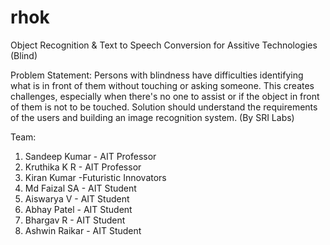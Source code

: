# rhok
Object Recognition & Text to Speech Conversion for Assitive Technologies (Blind)

Problem Statement: Persons with blindness have difficulties identifying what is in front of them without touching or asking someone. This creates challenges, especially when there's no one to assist or if the object in front of them is not to be touched. Solution should understand the requirements of the users and building an image recognition system. (By SRI Labs)

Team:
1. Sandeep Kumar - AIT Professor
2. Kruthika K R - AIT Professor
3. Kiran Kumar -Futuristic Innovators
4. Md Faizal SA - AIT Student
5. Aiswarya V - AIT Student
6. Abhay Patel - AIT Student
7. Bhargav R - AIT Student
8. Ashwin Raikar - AIT Student
